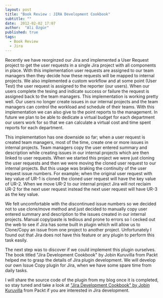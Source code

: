```yaml
---
layout: post
title: "Book Review : JIRA Development Cookbook"
subtitle: ""
date:  2012-02-02 17:07
author:  "Ali Özgür"
published: true
tags: 
  - Book Review
  - Jira
---
```


Recently we have reorginzed our Jira and implemented a User Request project to get the user requests in a single Jira project with all components in place. With this implementation user requests are assigned to our team managers then they decide how these requests will be mapped to internal projects. We also implemented a custom workflow and at some point (User Test) the user request is assigned to the reporter (our users). When our users complete the tesing and indicate success or failure the request is assigned back to the team managers. This implementation is working pretty well. Our users no longer create issues in our internal projects and the team managers can control the workload and schedule of their teams. With this implementation we can also give to the point reports to the management. In future we plan to be able to dedicate a virtual budget for each department our users work for so that we can calculate a virtual cost and time spent reports for each department.

This implementation has one downside so far; when a user request is created team managers, most of the time, create one or more issues in internal projects. Team managers copy the user entered summary and description while creating issues in our internal projects which are then linked to user requests. When we started this project we were just cloning the user requests and then we were moving the cloned user request to our internal projects. But this usage was braking the continuity of the user request issue numbers. For example; when the original user request with key value of UR-1 is cloned  the cloned user request will have the key value of UR-2. When we move UR-2 to our internal project Jira will not reclaim UR-2 for the next user request instead the next user request will have UR-3 as the key value.

We felt uncomfortable with the discontinued issue numbers so we decided not to use clone/move method and just decided to manually copy user entered summary and description to the issues created in our internal projects. Manual copy/paste is tedious and prone to errors so I cecked out the web to see if Jira has some built in plugin which will allow us to Clone/Copy an issue from one project to another project. Unfortunately I found out that Jira does not have this feature or any plugin to perform this task easily.

The next step was to discover if we could implement this plugin ourselves. The book titled "Jira Development Cookbook" by Jobin Kuruvilla from Packt helped me to grasp the details of Jira plugin development. We will develop our own Issue Copy plugin for Jira, when we have some spare time from daily tasks.

I will share the source code of the plugin from my blog once it is completed, so stay tuned and take a look at ["Jira Development Cookbook" by Jobin Kuruvilla](http://www.packtpub.com/jira-to-develop-customize-plugins-program-workflows-cookbook/book) from Packt if you are interested in Jira development.